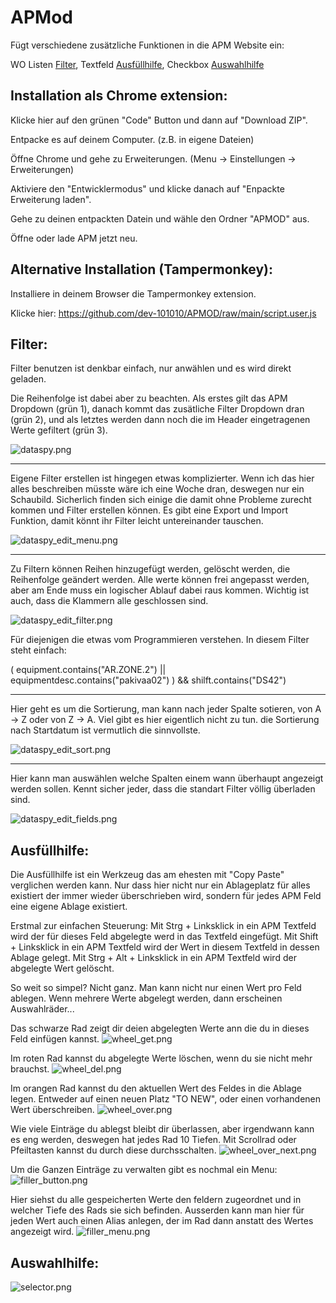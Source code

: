 # APMod

Fügt verschiedene zusätzliche Funktionen in die APM Website ein:

WO Listen [Filter](https://github.com/dev-101010/APMOD/blob/main/README.md#filter), Textfeld [Ausfüllhilfe](https://github.com/dev-101010/APMOD/blob/main/README.md#ausf%C3%BCllhilfe), Checkbox [Auswahlhilfe](https://github.com/dev-101010/APMOD/blob/main/README.md#auswahlhilfe)

## Installation als Chrome extension:

Klicke hier auf den grünen "Code" Button und dann auf "Download ZIP".

Entpacke es auf deinem Computer. (z.B. in eigene Dateien)

Öffne Chrome und gehe zu Erweiterungen. (Menu -> Einstellungen -> Erweiterungen)

Aktiviere den "Entwicklermodus" und klicke danach auf "Enpackte Erweiterung laden".

Gehe zu deinen entpackten Datein und wähle den Ordner "APMOD" aus.

Öffne oder lade APM jetzt neu.

## Alternative Installation (Tampermonkey):

Installiere in deinem Browser die Tampermonkey extension.

Klicke hier: https://github.com/dev-101010/APMOD/raw/main/script.user.js

## Filter:

Filter benutzen ist denkbar einfach, nur anwählen und es wird direkt geladen.

Die Reihenfolge ist dabei aber zu beachten.
Als erstes gilt das APM Dropdown (grün 1), 
danach kommt das zusätliche Filter Dropdown dran (grün 2), 
und als letztes werden dann noch die im Header eingetragenen Werte gefiltert (grün 3). 

![dataspy.png](https://github.com/dev-101010/APMOD/blob/main/images/dataspy.png)

----

Eigene Filter erstellen ist hingegen etwas komplizierter.
Wenn ich das hier alles beschreiben müsste wäre ich eine Woche dran, deswegen nur ein Schaubild.
Sicherlich finden sich einige die damit ohne Probleme zurecht kommen und Filter erstellen können.
Es gibt eine Export und Import Funktion, damit könnt ihr Filter leicht untereinander tauschen.

![dataspy_edit_menu.png](https://github.com/dev-101010/APMOD/blob/main/images/dataspy_edit_menu.png)

----

Zu Filtern können Reihen hinzugefügt werden, gelöscht werden, die Reihenfolge geändert werden.
Alle werte können frei angepasst werden, aber am Ende muss ein logischer Ablauf dabei raus kommen.
Wichtig ist auch, dass die Klammern alle geschlossen sind.

![dataspy_edit_filter.png](https://github.com/dev-101010/APMOD/blob/main/images/dataspy_edit_filter.png)

Für diejenigen die etwas vom Programmieren verstehen. In diesem Filter steht einfach:

( equipment.contains("AR.ZONE.2") || equipmentdesc.contains("pakivaa02") ) && shilft.contains("DS42")

----

Hier geht es um die Sortierung, man kann nach jeder Spalte sotieren, von A -> Z oder von Z -> A.
Viel gibt es hier eigentlich nicht zu tun. die Sortierung nach Startdatum ist vermutlich die sinnvollste. 

![dataspy_edit_sort.png](https://github.com/dev-101010/APMOD/blob/main/images/dataspy_edit_sort.png)

----

Hier kann man auswählen welche Spalten einem wann überhaupt angezeigt werden sollen.
Kennt sicher jeder, dass die standart Filter völlig überladen sind.

![dataspy_edit_fields.png](https://github.com/dev-101010/APMOD/blob/main/images/dataspy_edit_fields.png)

## Ausfüllhilfe:

Die Ausfüllhilfe ist ein Werkzeug das am ehesten mit "Copy Paste" verglichen werden kann.
Nur dass hier nicht nur ein Ablageplatz für alles existiert der immer wieder überschrieben wird, sondern für jedes APM Feld eine eigene Ablage existiert.

Erstmal zur einfachen Steuerung:
Mit Strg + Linksklick in ein APM Textfeld wird der für dieses Feld abgelegte werd in das Textfeld eingefügt.
Mit Shift + Linksklick in ein APM Textfeld wird der Wert in diesem Textfeld in dessen Ablage gelegt.
Mit Strg + Alt + Linksklick in ein APM Textfeld wird der abgelegte Wert gelöscht.

So weit so simpel? Nicht ganz.
Man kann nicht nur einen Wert pro Feld ablegen.
Wenn mehrere Werte abgelegt werden, dann erscheinen Auswahlräder... 

Das schwarze Rad zeigt dir deien abgelegten Werte ann die du in dieses Feld einfügen kannst.
![wheel_get.png](https://github.com/dev-101010/APMOD/blob/main/images/wheel_get.png)

Im roten Rad kannst du abgelegte Werte löschen, wenn du sie nicht mehr brauchst.
![wheel_del.png](https://github.com/dev-101010/APMOD/blob/main/images/wheel_del.png)

Im orangen Rad kannst du den aktuellen Wert des Feldes in die Ablage legen.
Entweder auf einen neuen Platz "TO NEW", oder einen vorhandenen Wert überschreiben.
![wheel_over.png](https://github.com/dev-101010/APMOD/blob/main/images/wheel_over.png)

Wie viele Einträge du ablegst bleibt dir überlassen, aber irgendwann kann es eng werden, deswegen hat jedes Rad 10 Tiefen.
Mit Scrollrad oder Pfeiltasten kannst du durch diese durchsschalten.
![wheel_over_next.png](https://github.com/dev-101010/APMOD/blob/main/images/wheel_over_next.png)

Um die Ganzen Einträge zu verwalten gibt es nochmal ein Menu:
![filler_button.png](https://github.com/dev-101010/APMOD/blob/main/images/filler_button.png)

Hier siehst du alle gespeicherten Werte den feldern zugeordnet und in welcher Tiefe des Rads sie sich befinden.
Ausserden kann man hier für jeden Wert auch einen Alias anlegen, der im Rad dann anstatt des Wertes angezeigt wird.
![filler_menu.png](https://github.com/dev-101010/APMOD/blob/main/images/filler_menu.png)

## Auswahlhilfe:

![selector.png](https://github.com/dev-101010/APMOD/blob/main/images/selector.png)

